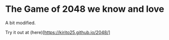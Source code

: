 
# The Game of 2048 we know and love

A bit modified.

Try it out at (here)[https://kirito25.github.io/2048/]
